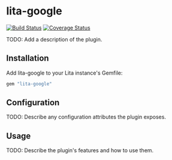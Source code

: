 # lita-google

[![Build Status](https://travis-ci.org/danishsarwr/lita-google.png?branch=master)](https://travis-ci.org/danishsarwr/lita-google)
[![Coverage Status](https://coveralls.io/repos/danishsarwr/lita-google/badge.png)](https://coveralls.io/r/danishsarwr/lita-google)

TODO: Add a description of the plugin.

## Installation

Add lita-google to your Lita instance's Gemfile:

``` ruby
gem "lita-google"
```

## Configuration

TODO: Describe any configuration attributes the plugin exposes.

## Usage

TODO: Describe the plugin's features and how to use them.
